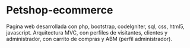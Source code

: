 # Petshop-ecommerce
Pagina web desarrollada con php, bootstrap, codelgniter, sql, css, html5, javascript. Arquitectura MVC, con perfiles de visitantes, clientes y administrador, con carrito de compras y ABM (perfil administrador).
